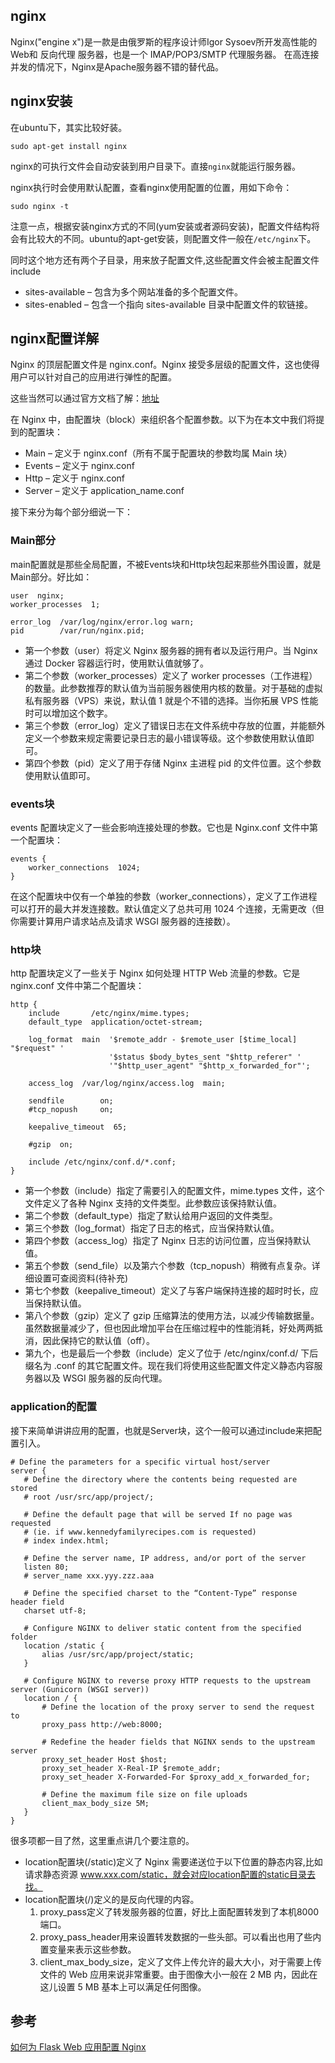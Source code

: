 ## nginx
Nginx("engine x")是一款是由俄罗斯的程序设计师Igor Sysoev所开发高性能的 Web和 反向代理 服务器，也是一个 IMAP/POP3/SMTP 代理服务器。
在高连接并发的情况下，Nginx是Apache服务器不错的替代品。

## nginx安装
在ubuntu下，其实比较好装。

```
sudo apt-get install nginx
```

nginx的可执行文件会自动安装到用户目录下。直接`nginx`就能运行服务器。

nginx执行时会使用默认配置，查看nginx使用配置的位置，用如下命令：

```
sudo nginx -t
```

注意一点，根据安装nginx方式的不同(yum安装或者源码安装)，配置文件结构将会有比较大的不同。ubuntu的apt-get安装，则配置文件一般在`/etc/nginx`下。

同时这个地方还有两个子目录，用来放子配置文件,这些配置文件会被主配置文件include

 - sites-available – 包含为多个网站准备的多个配置文件。
 - sites-enabled – 包含一个指向 sites-available 目录中配置文件的软链接。


## nginx配置详解

Nginx 的顶层配置文件是 nginx.conf。Nginx 接受多层级的配置文件，这也使得用户可以针对自己的应用进行弹性的配置。

这些当然可以通过官方文档了解：[地址](http://nginx.org/en/docs/ngx_core_module.html)

在 Nginx 中，由配置块（block）来组织各个配置参数。以下为在本文中我们将提到的配置块：

 - Main – 定义于 nginx.conf（所有不属于配置块的参数均属 Main 块）
 - Events – 定义于 nginx.conf
 - Http – 定义于 nginx.conf
 - Server – 定义于 application_name.conf

接下来分为每个部分细说一下：

### Main部分
main配置就是那些全局配置，不被Events块和Http块包起来那些外围设置，就是Main部分。好比如：

```
user  nginx;
worker_processes  1;

error_log  /var/log/nginx/error.log warn;
pid        /var/run/nginx.pid;
```

 - 第一个参数（user）将定义 Nginx 服务器的拥有者以及运行用户。当 Nginx 通过 Docker 容器运行时，使用默认值就够了。
 - 第二个参数（worker_processes）定义了 worker processes（工作进程）的数量。此参数推荐的默认值为当前服务器使用内核的数量。对于基础的虚拟私有服务器（VPS）来说，默认值 1 就是个不错的选择。当你拓展 VPS 性能时可以增加这个数字。
 - 第三个参数（error_log）定义了错误日志在文件系统中存放的位置，并能额外定义一个参数来规定需要记录日志的最小错误等级。这个参数使用默认值即可。
 - 第四个参数（pid）定义了用于存储 Nginx 主进程 pid 的文件位置。这个参数使用默认值即可。


### events块

events 配置块定义了一些会影响连接处理的参数。它也是 Nginx.conf 文件中第一个配置块：

```
events {
    worker_connections  1024;
}
```

在这个配置块中仅有一个单独的参数（worker_connections），定义了工作进程可以打开的最大并发连接数。默认值定义了总共可用 1024 个连接，无需更改（但你需要计算用户请求站点及请求 WSGI 服务器的连接数）。


### http块
http 配置块定义了一些关于 Nginx 如何处理 HTTP Web 流量的参数。它是 nginx.conf 文件中第二个配置块：


```
http {
    include       /etc/nginx/mime.types;
    default_type  application/octet-stream;

    log_format  main  '$remote_addr - $remote_user [$time_local] "$request" '
                      '$status $body_bytes_sent "$http_referer" '
                      '"$http_user_agent" "$http_x_forwarded_for"';

    access_log  /var/log/nginx/access.log  main;

    sendfile        on;
    #tcp_nopush     on;

    keepalive_timeout  65;

    #gzip  on;

    include /etc/nginx/conf.d/*.conf;
}
```

 - 第一个参数（include）指定了需要引入的配置文件，mime.types 文件，这个文件定义了各种 Nginx 支持的文件类型。此参数应该保持默认值。
 - 第二个参数（default_type）指定了默认给用户返回的文件类型。
 - 第三个参数（log_format）指定了日志的格式，应当保持默认值。
 - 第四个参数（access_log）指定了 Nginx 日志的访问位置，应当保持默认值。
 - 第五个参数（send_file）以及第六个参数（tcp_nopush）稍微有点复杂。详细设置可查阅资料(待补充)
 - 第七个参数（keepalive_timeout）定义了与客户端保持连接的超时时长，应当保持默认值。
 - 第八个参数（gzip）定义了 gzip 压缩算法的使用方法，以减少传输数据量。虽然数据量减少了，但也因此增加平台在压缩过程中的性能消耗，好处两两抵消，因此保持它的默认值（off）。
 - 第九个，也是最后一个参数（include）定义了位于 /etc/nginx/conf.d/ 下后缀名为 .conf 的其它配置文件。现在我们将使用这些配置文件定义静态内容服务器以及 WSGI 服务器的反向代理。

### application的配置

接下来简单讲讲应用的配置，也就是Server块，这个一般可以通过include来把配置引入。

```
# Define the parameters for a specific virtual host/server
server {
   # Define the directory where the contents being requested are stored
   # root /usr/src/app/project/;

   # Define the default page that will be served If no page was requested
   # (ie. if www.kennedyfamilyrecipes.com is requested)
   # index index.html;

   # Define the server name, IP address, and/or port of the server
   listen 80;
   # server_name xxx.yyy.zzz.aaa

   # Define the specified charset to the “Content-Type” response header field
   charset utf-8;

   # Configure NGINX to deliver static content from the specified folder
   location /static {
       alias /usr/src/app/project/static;
   }

   # Configure NGINX to reverse proxy HTTP requests to the upstream server (Gunicorn (WSGI server))
   location / {
       # Define the location of the proxy server to send the request to
       proxy_pass http://web:8000;

       # Redefine the header fields that NGINX sends to the upstream server
       proxy_set_header Host $host;
       proxy_set_header X-Real-IP $remote_addr;
       proxy_set_header X-Forwarded-For $proxy_add_x_forwarded_for;

       # Define the maximum file size on file uploads
       client_max_body_size 5M;
   }
}

```

很多项都一目了然，这里重点讲几个要注意的。

 - location配置块(/static)定义了 Nginx 需要递送位于以下位置的静态内容,比如请求静态资源 www.xxx.com/static，就会对应location配置的static目录去找。
 - location配置块(/)定义的是反向代理的内容。
    1. proxy_pass定义了转发服务器的位置，好比上面配置转发到了本机8000端口。
    2.  proxy_pass_header用来设置转发数据的一些头部。可以看出也用了些内置变量来表示这些参数。
    3.  client_max_body_size，定义了文件上传允许的最大大小，对于需要上传文件的 Web 应用来说非常重要。由于图像大小一般在 2 MB 内，因此在这儿设置 5 MB 基本上可以满足任何图像。





## 参考

[如何为 Flask Web 应用配置 Nginx](https://juejin.im/post/5a795febf265da4e94499949)